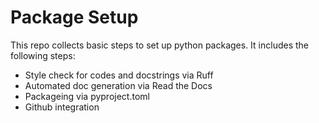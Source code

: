 # Package Setup

This repo collects basic steps to set up python packages. It includes the following steps:
* Style check for codes and docstrings via Ruff
* Automated doc generation via Read the Docs
* Packageing via pyproject.toml
* Github integration
